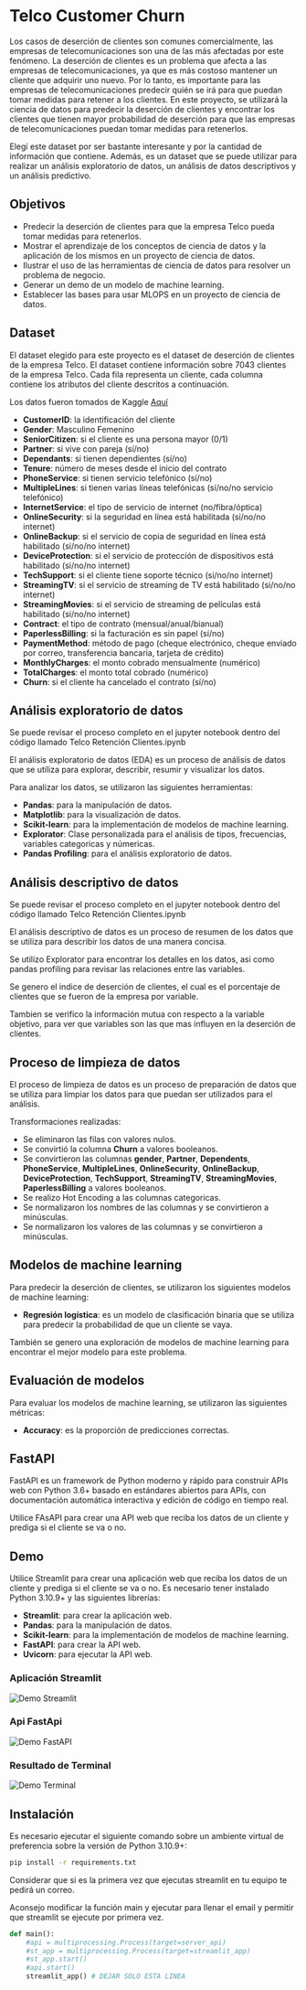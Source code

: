 # Telco Customer Churn

Los casos de deserción de clientes son comunes comercialmente, las empresas de telecomunicaciones son una de las más afectadas por este fenómeno. La deserción de clientes es un problema que afecta a las empresas de telecomunicaciones, ya que es más costoso mantener un cliente que adquirir uno nuevo. Por lo tanto, es importante para las empresas de telecomunicaciones predecir quién se irá para que puedan tomar medidas para retener a los clientes. En este proyecto, se utilizará la ciencia de datos para predecir la deserción de clientes y encontrar los clientes que tienen mayor probabilidad de deserción para que las empresas de telecomunicaciones puedan tomar medidas para retenerlos.

Elegí este dataset por ser bastante interesante y por la cantidad de información que contiene. 
Además, es un dataset que se puede utilizar para realizar un análisis exploratorio de datos, un análisis de datos descriptivos y un análisis predictivo.

## Objetivos

- Predecir la deserción de clientes para que la empresa Telco pueda tomar medidas para retenerlos.
- Mostrar el aprendizaje de los conceptos de ciencia de datos y la aplicación de los mismos en un proyecto de ciencia de datos.
- Ilustrar el uso de las herramientas de ciencia de datos para resolver un problema de negocio.
- Generar un demo de un modelo de machine learning.
- Establecer las bases para usar MLOPS en un proyecto de ciencia de datos.

## Dataset

El dataset elegido para este proyecto es el dataset de deserción de clientes de la empresa Telco. 
El dataset contiene información sobre 7043 clientes de la empresa Telco. 
Cada fila representa un cliente, cada columna contiene los atributos del cliente descritos a continuación.

Los datos fueron tomados de Kaggle [Aquí](https://www.kaggle.com/datasets/blastchar/telco-customer-churn?resource=download)

- **CustomerID**: la identificación del cliente
- **Gender**: Masculino Femenino
- **SeniorCitizen**: si el cliente es una persona mayor (0/1)
- **Partner**: si vive con pareja (sí/no)
- **Dependants**: si tienen dependientes (sí/no)
- **Tenure**: número de meses desde el inicio del contrato
- **PhoneService**: si tienen servicio telefónico (sí/no)
- **MultipleLines**: si tienen varias líneas telefónicas (sí/no/no servicio telefónico)
- **InternetService**: el tipo de servicio de internet (no/fibra/óptica)
- **OnlineSecurity**: si la seguridad en línea está habilitada (si/no/no internet)
- **OnlineBackup**: si el servicio de copia de seguridad en línea está habilitado (si/no/no internet)
- **DeviceProtection**: si el servicio de protección de dispositivos está habilitado (si/no/no internet)
- **TechSupport**: si el cliente tiene soporte técnico (si/no/no internet)
- **StreamingTV**: si el servicio de streaming de TV está habilitado (si/no/no internet)
- **StreamingMovies**: si el servicio de streaming de películas está habilitado (si/no/no internet)
- **Contract**: el tipo de contrato (mensual/anual/bianual)
- **PaperlessBilling**: si la facturación es sin papel (sí/no)
- **PaymentMethod**: método de pago (cheque electrónico, cheque enviado por correo, transferencia bancaria, tarjeta de crédito)
- **MonthlyCharges**: el monto cobrado mensualmente (numérico)
- **TotalCharges**: el monto total cobrado (numérico)
- **Churn**: si el cliente ha cancelado el contrato (sí/no)

## Análisis exploratorio de datos

Se puede revisar el proceso completo en el jupyter notebook dentro del código
llamado Telco Retención Clientes.ipynb

El análisis exploratorio de datos (EDA) es un proceso de análisis de datos que se utiliza para explorar, describir, resumir y visualizar los datos.

Para analizar los datos, se utilizaron las siguientes herramientas:

- **Pandas**: para la manipulación de datos.
- **Matplotlib**: para la visualización de datos.
- **Scikit-learn**: para la implementación de modelos de machine learning.
- **Explorator**: Clase personalizada para el análisis de tipos, frecuencias, variables categoricas y númericas.
- **Pandas Profiling**: para el análisis exploratorio de datos.

## Análisis descriptivo de datos


Se puede revisar el proceso completo en el jupyter notebook dentro del código
llamado Telco Retención Clientes.ipynb


El análisis descriptivo de datos es un proceso de resumen de los datos que se utiliza para describir los datos de una manera concisa.

Se utilizo Explorator para encontrar los detalles en los datos, asi como pandas profiling para revisar las relaciones entre las variables.

Se genero el indice de deserción de clientes, el cual es el porcentaje de clientes que se fueron de la empresa por variable.

Tambien se verifico la información mutua con respecto a la variable objetivo, para ver que variables son las que mas influyen en la deserción de clientes.


## Proceso de limpieza de datos

El proceso de limpieza de datos es un proceso de preparación de datos que se utiliza para limpiar los datos para que puedan ser utilizados para el análisis.

Transformaciones realizadas:

- Se eliminaron las filas con valores nulos.
- Se convirtió la columna **Churn** a valores booleanos.
- Se convirtieron las columnas **gender**, **Partner**, **Dependents**, **PhoneService**, **MultipleLines**, **OnlineSecurity**, **OnlineBackup**, **DeviceProtection**, **TechSupport**, **StreamingTV**, **StreamingMovies**, **PaperlessBilling** a valores booleanos.
- Se realizo Hot Encoding a las columnas categoricas.
- Se normalizaron los nombres de las columnas y se convirtieron a minúsculas.
- Se normalizaron los valores de las columnas y se convirtieron a minúsculas.

## Modelos de machine learning

Para predecir la deserción de clientes, se utilizaron los siguientes modelos de machine learning:

- **Regresión logística**: es un modelo de clasificación binaria que se utiliza para predecir la probabilidad de que un cliente se vaya.

También se genero una exploración de modelos de machine learning para encontrar el mejor modelo para este problema.


## Evaluación de modelos

Para evaluar los modelos de machine learning, se utilizaron las siguientes métricas:

- **Accuracy**: es la proporción de predicciones correctas.

## FastAPI

FastAPI es un framework de Python moderno y rápido para construir APIs web con Python 3.6+ basado en estándares abiertos para APIs, con documentación automática interactiva y edición de código en tiempo real.

Utilice FAsAPI para crear una API web que reciba los datos de un cliente y prediga si el cliente se va o no.

## Demo

Utilice Streamlit para crear una aplicación web que reciba los datos de un cliente y prediga si el cliente se va o no.
Es necesario tener instalado Python 3.10.9+ y las siguientes librerías:

- **Streamlit**: para crear la aplicación web.
- **Pandas**: para la manipulación de datos.
- **Scikit-learn**: para la implementación de modelos de machine learning.
- **FastAPI**: para crear la API web.
- **Uvicorn**: para ejecutar la API web.

### Aplicación Streamlit

![Demo Streamlit](https://raw.githubusercontent.com/iscfgibarra/cf-bootcamp-project/master/assets/streamlit_demo.png)

### Api FastApi

![Demo FastAPI](https://raw.githubusercontent.com/iscfgibarra/cf-bootcamp-project/master/assets/fastapi_demo.png)

### Resultado de Terminal

![Demo Terminal](https://raw.githubusercontent.com/iscfgibarra/cf-bootcamp-project/master/assets/runapp_demo.png)

## Instalación

Es necesario ejecutar el siguiente comando sobre un ambiente virtual de preferencia sobre la versión de Python 3.10.9+:

```bash
pip install -r requirements.txt
```
Considerar que si es la primera vez que ejecutas streamlit en tu equipo
te pedirá un correo.

Aconsejo modificar la función main y ejecutar para llenar el email y permitir
que streamlit se ejecute por primera vez.

```python
def main():
    #api = multiprocessing.Process(target=server_api)
    #st_app = multiprocessing.Process(target=streamlit_app)
    #st_app.start()
    #api.start()
    streamlit_app() # DEJAR SOLO ESTA LINEA
```

